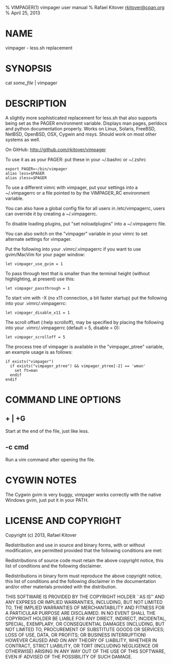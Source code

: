 % VIMPAGER(1) vimpager user manual
% Rafael Kitover <rkitover@cpan.org>
% April 25, 2013

# NAME

vimpager - less.sh replacement

# SYNOPSIS

cat *some_file* | vimpager

# DESCRIPTION
A slightly more sophisticated replacement for less.sh that also supports being
set as the PAGER environment variable. Displays man pages, perldocs and python
documentation properly. Works on Linux, Solaris, FreeBSD, NetBSD, OpenBSD, OSX,
Cygwin and msys. Should work on most other systems as well.

On GitHub: <http://github.com/rkitover/vimpager>

To use it as as your PAGER:
put these in your ~/.bashrc or ~/.zshrc

    export PAGER=~/bin/vimpager
    alias less=$PAGER
    alias zless=$PAGER

To use a different vimrc with vimpager, put your settings into a ~/.vimpagerrc
or a file pointed to by the VIMPAGER_RC environment variable.

You can also have a global config file for all users in /etc/vimpagerrc, users
can override it by creating a ~/.vimpagerrc.

To disable loading plugins, put "set noloadplugins" into a ~/.vimpagerrc
file.

You can also switch on the "vimpager" variable in your vimrc to set alternate
settings for vimpager.

Put the following into your .vimrc/.vimpagerrc if you want to use gvim/MacVim
for your pager window:

    let vimpager_use_gvim = 1

To pass through text that is smaller than the terminal height (without
highlighting, at present) use this:

    let vimpager_passthrough = 1

To start vim with -X (no x11 connection, a bit faster startup) put the following
into your .vimrc/.vimpagerrc:

    let vimpager_disable_x11 = 1

The scroll offset (:help scrolloff), may be specified by placing the 
following into your .vimrc/.vimpagerrc (default = 5, disable = 0):

    let vimpager_scrolloff = 5

The process tree of vimpager is available in the "vimpager_ptree" variable, an
example usage is as follows:

    if exists("vimpager")
      if exists("vimpager_ptree") && vimpager_ptree[-2] == 'wman'
        set ft=man
      endif
    endif

# COMMAND LINE OPTIONS

## + | +G

Start at the end of the file, just like less.

## -c cmd

Run a vim command after opening the file.

# CYGWIN NOTES

The Cygwin gvim is very buggy, vimpager works correctly with the native
Windows gvim, just put it in your PATH.

# LICENSE AND COPYRIGHT

Copyright (c) 2013, Rafael Kitover

Redistribution and use in source and binary forms, with or without
modification, are permitted provided that the following conditions are met:

Redistributions of source code must retain the above copyright
notice, this list of conditions and the following disclaimer.

Redistributions in binary form must reproduce the above copyright
notice, this list of conditions and the following disclaimer in the
documentation and/or other materials provided with the distribution.

THIS SOFTWARE IS PROVIDED BY THE COPYRIGHT HOLDER ``AS IS'' AND ANY
EXPRESS OR IMPLIED WARRANTIES, INCLUDING, BUT NOT LIMITED TO, THE IMPLIED
WARRANTIES OF MERCHANTABILITY AND FITNESS FOR A PARTICULAR PURPOSE ARE
DISCLAIMED. IN NO EVENT SHALL THE COPYRIGHT HOLDER BE LIABLE FOR ANY
DIRECT, INDIRECT, INCIDENTAL, SPECIAL, EXEMPLARY, OR CONSEQUENTIAL DAMAGES
(INCLUDING, BUT NOT LIMITED TO, PROCUREMENT OF SUBSTITUTE GOODS OR SERVICES;
LOSS OF USE, DATA, OR PROFITS; OR BUSINESS INTERRUPTION) HOWEVER CAUSED AND
ON ANY THEORY OF LIABILITY, WHETHER IN CONTRACT, STRICT LIABILITY, OR TORT
(INCLUDING NEGLIGENCE OR OTHERWISE) ARISING IN ANY WAY OUT OF THE USE OF THIS
SOFTWARE, EVEN IF ADVISED OF THE POSSIBILITY OF SUCH DAMAGE.
